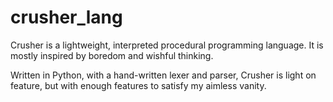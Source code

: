 # crusher_lang

Crusher is a lightweight, interpreted procedural programming language. It is mostly inspired by boredom and wishful thinking.

Written in Python, with a hand-written lexer and parser, Crusher is light on feature, but with enough features to satisfy my aimless vanity.
